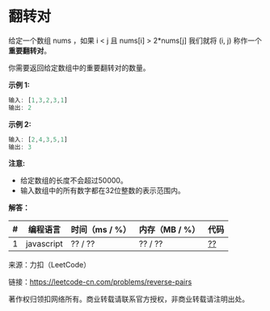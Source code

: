 # 翻转对

给定一个数组 nums ，如果 i < j 且 nums[i] > 2*nums[j] 我们就将 (i, j) 称作一个**重要翻转对**。

你需要返回给定数组中的重要翻转对的数量。

**示例 1:**

``` javascript
输入: [1,3,2,3,1]
输出: 2
```

**示例 2:**

``` javascript
输入: [2,4,3,5,1]
输出: 3
```

**注意:**

- 给定数组的长度不会超过50000。
- 输入数组中的所有数字都在32位整数的表示范围内。

**解答：**

**#**|**编程语言**|**时间（ms / %）**|**内存（MB / %）**|**代码**
--|--|--|--|--
1|javascript|?? / ??|?? / ??|[??](./javascript/ac_v1.js)

来源：力扣（LeetCode）

链接：https://leetcode-cn.com/problems/reverse-pairs

著作权归领扣网络所有。商业转载请联系官方授权，非商业转载请注明出处。
